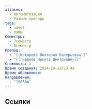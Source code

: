 ```yaml
---
aliases:
  - Автоматизация
  - Разные преподы
tags:
  - зачет
  - лабы
Семестры:
  - 7семестр
  - 8семестр
Препод:
  - "[[Кокарева Виктория Валерьевна]]"
  - "[[Лифанов Никита Дмитриевич]]"
Сложность: ★
Время создания: 2024-10-22T23:48
Время обновления: 
Направления:
  - "150304"
---
```


## Ссылки
